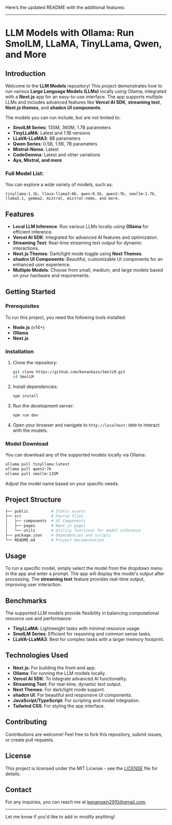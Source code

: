 Here’s the updated README with the additional features:

---

# LLM Models with Ollama: Run SmolLM, LLaMA, TinyLLama, Qwen, and More

## Introduction

Welcome to the **LLM Models** repository! This project demonstrates how to run various **Large Language Models (LLMs)** locally using Ollama, integrated with a **Next.js** app for an easy-to-use interface. The app supports multiple LLMs and includes advanced features like **Vercel AI SDK**, **streaming text**, **Next.js themes**, and **shadcn UI components**.

The models you can run include, but are not limited to:
- **SmolLM Series**: 135M, 360M, 1.7B parameters
- **TinyLLaMA**: Latest and 1.1B versions
- **LLaVA-LLaMA3**: 8B parameters
- **Qwen Series**: 0.5B, 1.5B, 7B parameters
- **Mistral-Nemo**: Latest
- **CodeGemma**: Latest and other variations
- **Aya, Mixtral, and more**

### Full Model List:
You can explore a wide variety of models, such as:
```
tinyllama:1.1b, llava-llama3:8b, qwen:0.5b, qwen2:7b, smollm:1.7b, llama3.1, gemma2, mixtral, mistral-nemo, and more.
```

## Features

- **Local LLM Inference**: Run various LLMs locally using **Ollama** for efficient inference.
- **Vercel AI SDK**: Integrated for advanced AI features and optimization.
- **Streaming Text**: Real-time streaming text output for dynamic interactions.
- **Next.js Themes**: Dark/light mode toggle using **Next Themes**.
- **shadcn UI Components**: Beautiful, customizable UI components for an enhanced user experience.
- **Multiple Models**: Choose from small, medium, and large models based on your hardware and requirements.

## Getting Started

### Prerequisites

To run this project, you need the following tools installed:

- **Node.js** (v14+)
- **Ollama**
- **Next.js**

### Installation

1. Clone the repository:

   ```bash
   git clone https://github.com/KenanGain/SmolLM.git
   cd SmolLM
   ```

2. Install dependencies:

   ```bash
   npm install
   ```

3. Run the development server:

   ```bash
   npm run dev
   ```

4. Open your browser and navigate to `http://localhost:3000` to interact with the models.

### Model Download

You can download any of the supported models locally via Ollama:

```bash
ollama pull tinyllama:latest
ollama pull qwen2:7b
ollama pull smollm:135M
```

Adjust the model name based on your specific needs.

## Project Structure

```bash
├── public          # Static assets
├── src             # Source files
│   ├── components  # UI Components
│   ├── pages       # Next.js pages
│   └── utils       # Utility functions for model inference
├── package.json    # Dependencies and scripts
└── README.md       # Project documentation
```


## Usage

To run a specific model, simply select the model from the dropdown menu in the app and enter a prompt. The app will display the model's output after processing. The **streaming text** feature provides real-time output, improving user interaction.

## Benchmarks

The supported LLM models provide flexibility in balancing computational resource use and performance:

- **TinyLLaMA**: Lightweight tasks with minimal resource usage.
- **SmolLM Series**: Efficient for reasoning and common sense tasks.
- **LLaVA-LLaMA3**: Best for complex tasks with a larger memory footprint.

## Technologies Used

- **Next.js**: For building the front-end app.
- **Ollama**: For running the LLM models locally.
- **Vercel AI SDK**: To integrate advanced AI functionality.
- **Streaming Text**: For real-time, dynamic text output.
- **Next Themes**: For dark/light mode support.
- **shadcn UI**: For beautiful and responsive UI components.
- **JavaScript/TypeScript**: For scripting and model integration.
- **Tailwind CSS**: For styling the app interface.

## Contributing

Contributions are welcome! Feel free to fork this repository, submit issues, or create pull requests.

## License

This project is licensed under the MIT License - see the [LICENSE](LICENSE) file for details.

## Contact

For any inquiries, you can reach me at [kenangain2910@gmail.com](mailto:kenangain2910@gmail.com).

---

Let me know if you'd like to add or modify anything!
